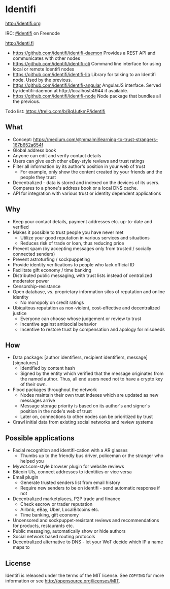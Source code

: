 Identifi
========

http://identifi.org

IRC: [#identifi](https://webchat.freenode.net/?channels=identifi&uio=d4) on Freenode

http://identi.fi

- https://github.com/identifi/identifi-daemon Provides a REST API and communicates with other nodes
- https://github.com/identifi/identifi-cli Command line interface for using local or remote Identifi nodes
- https://github.com/identifi/identifi-lib Library for talking to an Identifi node. Used by the previous.
- https://github.com/identifi/identifi-angular AngularJS interface. Served by identifi-daemon at http://localhost:4944 if available.
- https://github.com/identifi/identifi-node Node package that bundles all the previous.

Todo list: https://trello.com/b/8qUutkmP/identifi

What
----
- Concept: https://medium.com/@mmalmi/learning-to-trust-strangers-167b652a654f
- Global address book
- Anyone can edit and verify contact details
- Users can give each other eBay-style reviews and trust ratings
- Filter all information by its author's position in your web of trust
  - For example, only show the content created by your friends and the people they trust
- Decentralized - data is stored and indexed on the devices of its users. Compares to a phone's address book or a local DNS cache.
- API for integration with various trust or identity dependent applications

Why
---
- Keep your contact details, payment addresses etc. up-to-date and verified
- Makes it possible to trust people you have never met
  - Utilize your good reputation in various services and situations
  - Reduces risk of trade or loan, thus reducing price
- Prevent spam (by accepting messages only from trusted / socially connected senders)
- Prevent astroturfing / sockpuppeting
- Provide identity verifications to people who lack official ID
- Facilitate gift economy / time banking
- Distributed public messaging, with trust lists instead of centralized moderator power
- Censorship-resistance
- Open database, vs. proprietary information silos of reputation and online identity
  - No monopoly on credit ratings
- Ubiquitous reputation as non-violent, cost-effective and decentralized justice
  - Everyone can choose whose judgement or review to trust
  - Incentive against antisocial behavior
  - Incentive to restore trust by compensation and apology for misdeeds

How
---
- Data package: [author identifiers, recipient identifiers, message][signatures]
  - Identified by content hash
  - Signed by the entity which verified that the message originates from the named author. Thus, all end users need not to have a crypto key of their own.
- Flood packages throughout the network
  - Nodes maintain their own trust indexes which are updated as new messages arrive
  - Message storage priority is based on its author's and signer's position in the node's web of trust
  - Later on, connections to other nodes can be prioritized by trust
- Crawl initial data from existing social networks and review systems

Possible applications
---------------------
- Facial recognition and identifi-cation with a AR glasses
  - Thumbs up to the friendly bus driver, policeman or the stranger who helped you
- Mywot.com-style browser plugin for website reviews
- Bitcoin UIs, connect addresses to identities or vice versa
- Email plugin
  - Generate trusted senders list from email history
  - Require new senders to be on identifi - send automatic response if not
- Decentralized marketplaces, P2P trade and finance
  - Check escrow or trader reputation
  - Airbnb, eBay, Uber, LocalBitcoins etc.
  - Time banking, gift economy
- Uncensored and sockpuppet-resistant reviews and recommendations for products, restaurants etc.
- Public messaging, automatically show or hide authors
- Social network based routing protocols
- Decentralized alternative to DNS - let your WoT decide which IP a name maps to

License
-------

Identifi is released under the terms of the MIT license. See `COPYING` for more information or see http://opensource.org/licenses/MIT.

